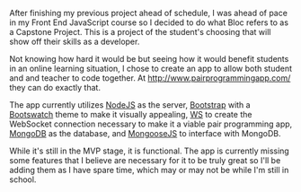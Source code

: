 After finishing my previous project ahead of schedule, I was ahead of pace in my Front End JavaScript course so I decided to do what Bloc refers to as a Capstone Project. This is a project of the student's choosing that will show off their skills as a developer.

Not knowing how hard it would be but seeing how it would benefit students in an online learning situation, I chose to create an app to allow both student and and teacher to code together. At http://www.pairprogrammingapp.com/ they can do exactly that.

The app currently utilizes <a target="_blank" href="https://nodejs.org/en/">NodeJS</a> as the server, <a target="_blank" href="http://getbootstrap.com/">Bootstrap</a> with a <a target="_blank" href="https://bootswatch.com/">Bootswatch</a> theme to make it visually appealing, <a target="_blank" href="https://github.com/websockets/ws">WS</a> to create the WebSocket connection necessary to make it a viable pair programming app, <a target="_blank" href="https://www.mongodb.com/">MongoDB</a> as the database, and <a target="_blank" href="http://mongoosejs.com/">MongooseJS</a> to interface with MongoDB.

While it's still in the MVP stage, it is functional. The app is currently missing some features that I believe are necessary for it to be truly great so I'll be adding them as I have spare time, which may or may not be while I'm still in school.
